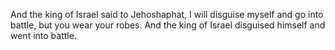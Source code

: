 And the king of Israel said to Jehoshaphat, I will disguise myself and go into battle, but you wear your robes. And the king of Israel disguised himself and went into battle.
